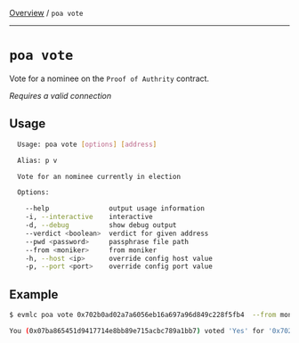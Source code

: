 [Overview](README.md) / `poa vote`

---

# `poa vote`

Vote for a nominee on the `Proof of Authrity` contract.

_*Requires a valid connection*_

## Usage

```bash
  Usage: poa vote [options] [address]

  Alias: p v

  Vote for an nominee currently in election

  Options:

    --help               output usage information
    -i, --interactive    interactive
    -d, --debug          show debug output
    --verdict <boolean>  verdict for given address
    --pwd <password>     passphrase file path
    --from <moniker>     from moniker
    -h, --host <ip>      override config host value
    -p, --port <port>    override config port value
```

## Example

```bash
$ evmlc poa vote 0x702b0ad02a7a6056eb16a697a96d849c228f5fb4  --from moniker --pwd /home/jake/pwd.txt --verdict true

You (0x07ba865451d9417714e8bb89e715acbc789a1bb7) voted 'Yes' for '0x702b0ad02a7a6056eb16a697a96d849c228f5fb4'.
```
